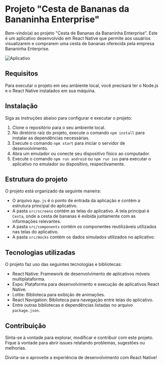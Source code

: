# Projeto "Cesta de Bananas da Bananinha Enterprise"

Bem-vindo(a) ao projeto "Cesta de Bananas da Bananinha Enterprise". Este é um aplicativo desenvolvido em React Native que permite aos usuários visualizarem e comprarem uma cesta de bananas oferecida pela empresa Bananinha Enterprise.

![Aplicativo](assets/app.gif)

## Requisitos

Para executar o projeto em seu ambiente local, você precisará ter o Node.js e o React Native instalados em sua máquina.

## Instalação

Siga as instruções abaixo para configurar e executar o projeto:

1. Clone o repositório para o seu ambiente local.
2. No diretório raiz do projeto, execute o comando `npm install` para instalar as dependências necessárias.
3. Execute o comando `npm start` para iniciar o servidor de desenvolvimento.
4. Abra um emulador ou conecte seu dispositivo físico ao computador.
5. Execute o comando `npm run android` ou `npm run ios` para executar o aplicativo no emulador ou dispositivo, respectivamente.

## Estrutura do projeto

O projeto está organizado da seguinte maneira:

- O arquivo `App.js` é o ponto de entrada da aplicação e contém a estrutura principal do aplicativo.
- A pasta `src/screens` contém as telas do aplicativo. A tela principal é `Cesta`, onde a cesta de bananas é exibida juntamente com as informações relevantes.
- A pasta `src/components` contém os componentes reutilizáveis utilizados nas telas do aplicativo.
- A pasta `src/mocks` contém os dados simulados utilizados no aplicativo.

## Tecnologias utilizadas

O projeto faz uso das seguintes tecnologias e bibliotecas:

- React Native: Framework de desenvolvimento de aplicativos móveis multiplataforma.
- Expo: Plataforma para desenvolvimento e execução de aplicativos React Native.
- Lottie: Biblioteca para exibição de animações.
- React Navigation: Biblioteca para navegação entre telas do aplicativo.
- Entre outras bibliotecas e dependências listadas no arquivo `package.json`.

## Contribuição

Sinta-se à vontade para explorar, modificar e contribuir com este projeto. Fique à vontade para abrir issues relatando problemas, sugestões ou melhorias.

Divirta-se e aproveite a experiência de desenvolvimento com React Native!
